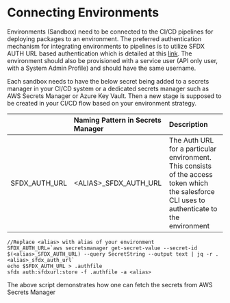 # Connecting Environments

Environments \(Sandbox\) need to be connected to the CI/CD pipelines for deploying packages to an environment. The preferred authentication mechanism for integrating environments to pipelines is to utilize SFDX AUTH URL  based authentication which is detailed at this [link](https://developer.salesforce.com/docs/atlas.en-us.sfdx_dev.meta/sfdx_dev/sfdx_dev_auth_view_info.htm). The environment should also be provisioned with a service user \(API only user, with a System Admin Profile\) and should have the same username.

Each sandbox needs to have the below secret being added to a secrets manager in your CI/CD system or a dedicated secrets manager such as AWS Secrets Manager or Azure Key Vault. Then a new stage is supposed to be created in your CI/CD flow based on your environment strategy.
  


|  | Naming Pattern in Secrets Manager | Description |
| :--- | :--- | :--- |
| SFDX\_AUTH\_URL | &lt;ALIAS&gt;\_SFDX\_AUTH\_URL | The Auth URL for a particular environment. This consists of the access token which the salesforce CLI uses to authenticate to the environment |

```text
//Replace <alias> with alias of your environment
SFDX_AUTH_URL=`aws secretsmanager get-secret-value --secret-id $(<alias>_SFDX_AUTH_URL) --query SecretString --output text | jq -r .<alias>_sfdx_auth_url`
echo $SFDX_AUTH_URL > .authfile
sfdx auth:sfdxurl:store -f .authfile -a <alias>

```

The above script demonstrates how one can fetch the secrets from AWS Secrets Manager

